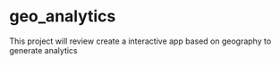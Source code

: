 # geo_analytics
This project will review create a interactive app based on geography to generate analytics
